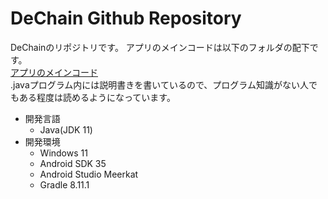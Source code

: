 # DeChain Github Repository
DeChainのリポジトリです。
アプリのメインコードは以下のフォルダの配下です。
<br>
[アプリのメインコード](app/src/main/java/jp/kozu_osaka/android/kozuzen)
<br>
.javaプログラム内には説明書きを書いているので、プログラム知識がない人でもある程度は読めるようになっています。

- 開発言語
  - Java(JDK 11)
- 開発環境
  - Windows 11
  - Android SDK 35
  - Android Studio Meerkat
  - Gradle 8.11.1

